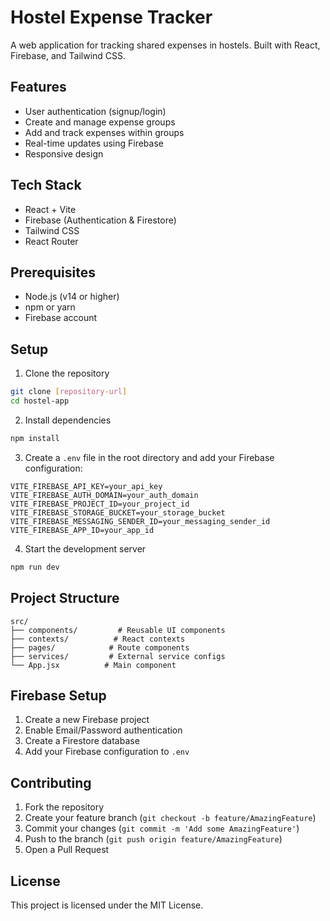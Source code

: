 # Hostel Expense Tracker

A web application for tracking shared expenses in hostels. Built with React, Firebase, and Tailwind CSS.

## Features

- User authentication (signup/login)
- Create and manage expense groups
- Add and track expenses within groups
- Real-time updates using Firebase
- Responsive design

## Tech Stack

- React + Vite
- Firebase (Authentication & Firestore)
- Tailwind CSS
- React Router

## Prerequisites

- Node.js (v14 or higher)
- npm or yarn
- Firebase account

## Setup

1. Clone the repository
```bash
git clone [repository-url]
cd hostel-app
```

2. Install dependencies
```bash
npm install
```

3. Create a `.env` file in the root directory and add your Firebase configuration:
```env
VITE_FIREBASE_API_KEY=your_api_key
VITE_FIREBASE_AUTH_DOMAIN=your_auth_domain
VITE_FIREBASE_PROJECT_ID=your_project_id
VITE_FIREBASE_STORAGE_BUCKET=your_storage_bucket
VITE_FIREBASE_MESSAGING_SENDER_ID=your_messaging_sender_id
VITE_FIREBASE_APP_ID=your_app_id
```

4. Start the development server
```bash
npm run dev
```

## Project Structure

```
src/
├── components/         # Reusable UI components
├── contexts/          # React contexts
├── pages/            # Route components
├── services/         # External service configs
└── App.jsx          # Main component
```

## Firebase Setup

1. Create a new Firebase project
2. Enable Email/Password authentication
3. Create a Firestore database
4. Add your Firebase configuration to `.env`

## Contributing

1. Fork the repository
2. Create your feature branch (`git checkout -b feature/AmazingFeature`)
3. Commit your changes (`git commit -m 'Add some AmazingFeature'`)
4. Push to the branch (`git push origin feature/AmazingFeature`)
5. Open a Pull Request

## License

This project is licensed under the MIT License. 